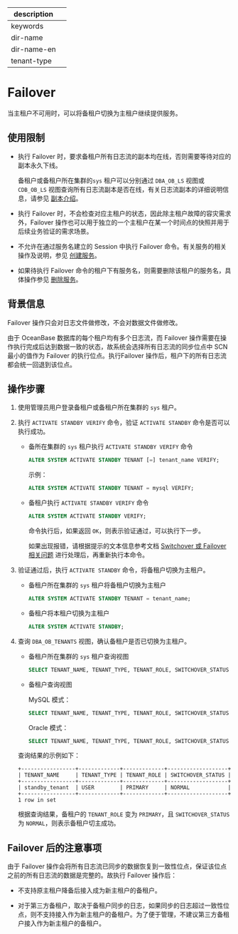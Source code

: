 |description||
|---|---|
|keywords||
|dir-name||
|dir-name-en||
|tenant-type||

# Failover

当主租户不可用时，可以将备租户切换为主租户继续提供服务。

## 使用限制

* 执行 Failover 时，要求备租户所有日志流的副本均在线，否则需要等待对应的副本永久下线。

  备租户或备租户所在集群的`sys` 租户可以分别通过 `DBA_OB_LS` 视图或 `CDB_OB_LS` 视图查询所有日志流副本是否在线，有关日志流副本的详细说明信息，请参见 [副本介绍](../../../300.replica-management/100.replica-introduction.md)。

* 执行 Failover 时，不会检查对应主租户的状态，因此除主租户故障的容灾需求外，Failover 操作也可以用于独立的一个主租户在某一个时间点的快照并用于后续业务验证的需求场景。

* 不允许在通过服务名建立的 Session 中执行 Failover 命令。有关服务的相关操作及说明，参见 [创建服务](../../../200.tenant-management/600.common-tenant-operations/1700.manage-service/100.create-service.md)。

* 如果待执行 Failover 命令的租户下有服务名，则需要删除该租户的服务名，具体操作参见 [删除服务](../../../200.tenant-management/600.common-tenant-operations/1700.manage-service/500.delete-service.md)。

## 背景信息

Failover 操作只会对日志文件做修改，不会对数据文件做修改。

由于 OceanBase 数据库的每个租户均有多个日志流，而 Failover 操作需要在操作执行完成后达到数据一致的状态，故系统会选择所有日志流的同步位点中 SCN 最小的值作为 Failover 的执行位点。执行Failover 操作后，租户下的所有日志流都会统一回退到该位点。

## 操作步骤

1. 使用管理员用户登录备租户或备租户所在集群的 `sys` 租户。

2. 执行 `ACTIVATE STANDBY VERIFY` 命令，验证 `ACTIVATE STANDBY` 命令是否可以执行成功。

    * 备所在集群的 `sys` 租户执行 `ACTIVATE STANDBY VERIFY` 命令

      ```sql
      ALTER SYSTEM ACTIVATE STANDBY TENANT [=] tenant_name VERIFY;
      ```

      示例：

      ```sql
      ALTER SYSTEM ACTIVATE STANDBY TENANT = mysql VERIFY;
      ```

    * 备租户执行 `ACTIVATE STANDBY VERIFY` 命令

      ```sql
      ALTER SYSTEM ACTIVATE STANDBY VERIFY;
      ```

      命令执行后，如果返回 `OK`，则表示验证通过，可以执行下一步。
      
      如果出现报错，请根据提示的文本信息参考文档 [Switchover 或 Failover 相关问题](../../../1000.troubleshooting/800.physical-standby-database/200.switchover-failed.md) 进行处理后，再重新执行本命令。

3. 验证通过后，执行 `ACTIVATE STANDBY` 命令，将备租户切换为主租户。

   * 备租户所在集群的 `sys` 租户将备租户切换为主租户

     ```sql
     ALTER SYSTEM ACTIVATE STANDBY TENANT = tenant_name;
     ```

   * 备租户将本租户切换为主租户

     ```sql
     ALTER SYSTEM ACTIVATE STANDBY;
     ```

4. 查询 `DBA_OB_TENANTS` 视图，确认备租户是否已切换为主租户。

   * 备租户所在集群的 `sys` 租户查询视图

     ```sql
     SELECT TENANT_NAME, TENANT_TYPE, TENANT_ROLE, SWITCHOVER_STATUS FROM oceanbase.DBA_OB_TENANTS;
     ```

   * 备租户查询视图

     MySQL 模式：

     ```sql
     SELECT TENANT_NAME, TENANT_TYPE, TENANT_ROLE, SWITCHOVER_STATUS FROM oceanbase.DBA_OB_TENANTS;
     ```

     Oracle 模式：

     ```sql
     SELECT TENANT_NAME, TENANT_TYPE, TENANT_ROLE, SWITCHOVER_STATUS FROM SYS.DBA_OB_TENANTS;
     ```

   查询结果的示例如下：

   ```shell
   +-----------------+-------------+-------------+-------------------+
   | TENANT_NAME     | TENANT_TYPE | TENANT_ROLE | SWITCHOVER_STATUS |
   +-----------------+-------------+-------------+-------------------+
   | standby_tenant  | USER        | PRIMARY     | NORMAL            |
   +-----------------+-------------+-------------+-------------------+
   1 row in set
   ```

   根据查询结果，备租户的 `TENANT_ROLE` 变为 `PRIMARY`，且 `SWITCHOVER_STATUS` 为 `NORMAL`，则表示备租户切主成功。

## Failover 后的注意事项

由于 Failover 操作会将所有日志流已同步的数据恢复到一致性位点，保证该位点之前的所有日志流的数据是完整的。故执行 Failover 操作后：

* 不支持原主租户降备后接入成为新主租户的备租户。

* 对于第三方备租户，取决于备租户同步的日志，如果同步的日志超过一致性位点，则不支持接入作为新主租户的备租户。为了便于管理，不建议第三方备租户接入作为新主租户的备租户。
